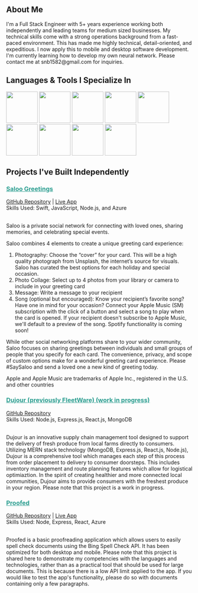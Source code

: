 <h2>About Me</h2>
I'm a Full Stack Engineer with 5+ years experience working both independently and leading teams for medium sized businesses. My technical skills come with a strong operations background from a fast-paced environment. This has made me highly technical, detail-oriented, and expeditious. I now apply this to mobile and desktop software development. I'm currently learning how to develop my own neural network. Please contact me at snb1582@gmail.com for inquiries.

<h2> Languages & Tools I Specialize In</h2>
<p align="left">
<img src="https://cdn.jsdelivr.net/gh/devicons/devicon/icons/python/python-original-wordmark.svg" width="85" height="85"/>
<img src="https://cdn.jsdelivr.net/gh/devicons/devicon/icons/javascript/javascript-plain.svg" width="85" height="85"/>
<img src="https://cdn.jsdelivr.net/gh/devicons/devicon/icons/azure/azure-original-wordmark.svg" width="85" height="85"/>
<img src="https://cdn.jsdelivr.net/gh/devicons/devicon/icons/nodejs/nodejs-original-wordmark.svg" width="85" height="85"/>
<img src="https://cdn.jsdelivr.net/gh/devicons/devicon/icons/react/react-original-wordmark.svg" width="85" height="85"/>
<img src="https://cdn.jsdelivr.net/gh/devicons/devicon/icons/swift/swift-original.svg" width="85" height="85"/>
<img src="https://cdn.jsdelivr.net/gh/devicons/devicon/icons/mongodb/mongodb-original-wordmark.svg" width="85" height="85"/>
<img src="https://cdn.jsdelivr.net/gh/devicons/devicon/icons/xcode/xcode-plain.svg" width="85" height="85"/>
<img src="https://cdn.jsdelivr.net/gh/devicons/devicon/icons/mysql/mysql-original-wordmark.svg" width="85" height="85" />          
</p>    

<h2> Projects I've Built Independently</h2>
<p align="left">
<h3><strong><span style="color: #2a9d8f; text-decoration: underline;">Saloo Greetings</span></strong></h3>
<a href="https://github.com/samuelblack11/Saloo">GitHub Repository</a> | 
<a href="https://apps.apple.com/us/app/saloo-greetings/id6476240440">Live App</a> <br>
Skills Used: Swift, JavaScript, Node.js, and Azure<br><br>
    
Saloo is a private social network for connecting with loved ones, sharing memories, and celebrating special events.

Saloo combines 4 elements to create a unique greeting card experience:
1. Photography: Choose the “cover” for your card. This will be a high quality photograph from Unsplash, the internet’s source for visuals. Saloo has curated the best options for each holiday and special occasion.
2. Photo Collage: Select up to 4 photos from your library or camera to include in your greeting card
3. Message: Write a message to your recipient
4. Song (optional but encouraged): Know your recipient’s favorite song? Have one in mind for your occasion? Connect your Apple Music (SM) subscription with the click of a button and select a song to play when the card is opened. If your recipient doesn't subscribe to Apple Music, we'll default to a preview of the song. Spotify functionality is coming soon!

While other social networking platforms share to your wider community, Saloo focuses on sharing greetings between individuals and small groups of people that you specify for each card. The convenience, privacy, and scope of custom options make for a wonderful greeting card experience. Please #SaySaloo and send a loved one a new kind of greeting today.

Apple and Apple Music are trademarks of Apple Inc., registered in the U.S. and other countries <br>

<h3><strong><span style="color: #2a9d8f; text-decoration: underline;">Dujour (previously FleetWare) (work in progress)</span></strong></h3>
<a href="https://github.com/samuelblack11/FleetWare">GitHub Repository</a> <br>
Skills Used: Node.js, Express.js, React.js, MongoDB<br><br>

Dujour is an innovative supply chain management tool designed to support the delivery of fresh produce from local farms directly to consumers. Utilizing MERN stack technology (MongoDB, Express.js, React.js, Node.js), Dujour is a comprehensive tool which manages each step of this process from order placement to delivery to consumer doorsteps. This includes inventory management and route planning features which allow for logistical optimiaztion. In the spirit of creating healthier and more connected local communities, Dujour aims to provide consumers with the freshest produce in your region. Please note that this project is a work in progress.

<h3><strong><span style="color: #2a9d8f; text-decoration: underline;">Proofed</span></strong></h3>
<a href="https://github.com/samuelblack11/Proofed">GitHub Repository</a> | 
<a href="https://proofed.azurewebsites.net">Live App</a> <br>
Skills Used: Node, Express, React, Azure<br><br>

Proofed is a basic proofreading application which allows users to easily spell check documents using the Bing Spell Check API. It has been optimized for both desktop and mobile. Please note that this project is shared here to demonstrate my competencies with the languages and technologies, rather than as a practical tool that should be used for large documents. This is because there is a low API limit applied to the app. If you would like to test the app's functionality, please do so with documents containing only a few paragraphs.
</p>      
<!--
**samuelblack11/samuelblack11** is a ✨ _special_ ✨ repository because its `README.md` (this file) appears on your GitHub profile.

Here are some ideas to get you started:

- 🔭 I’m currently working on ...
- 🌱 I’m currently learning ...
- 👯 I’m looking to collaborate on ...
- 🤔 I’m looking for help with ...
- 💬 Ask me about ...
- 📫 How to reach me: ...
- ⚡ Fun fact: ...
-->
